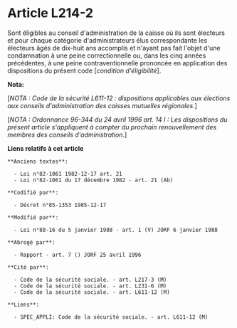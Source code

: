 # Article L214-2

Sont éligibles au conseil d'administration de la caisse où ils sont électeurs et pour chaque catégorie d'administrateurs élus
correspondante les électeurs âgés de dix-huit ans accomplis et n'ayant pas fait l'objet d'une condamnation à une peine
correctionnelle ou, dans les cinq années précédentes, à une peine contraventionnelle prononcée en application des
dispositions du présent code [*condition d'éligibilité*].

**Nota:**

[*NOTA : Code de la sécurité L611-12 : dispositions applicables aux élections aux conseils d'administration des caisses
mutuelles régionales.*]

[*NOTA : Ordonnance 96-344 du 24 avril 1996 art. 14 I : Les dispositions du présent article s'appliquent à compter du
prochain renouvellement des membres des conseils d'administration.*]

**Liens relatifs à cet article**

	**Anciens textes**:

	  - Loi n°82-1061 1982-12-17 art. 21
	  - Loi n°82-1061 du 17 décembre 1982 - art. 21 (Ab)

	**Codifié par**:

	  - Décret n°85-1353 1985-12-17

	**Modifié par**:

	  - Loi n°88-16 du 5 janvier 1988 - art. 1 (V) JORF 6 janvier 1988

	**Abrogé par**:

	  - Rapport - art. 7 () JORF 25 avril 1996

	**Cité par**:

	  - Code de la sécurité sociale. - art. L217-3 (M)
	  - Code de la sécurité sociale. - art. L231-6 (M)
	  - Code de la sécurité sociale. - art. L611-12 (M)

	**Liens**:

	  - SPEC_APPLI: Code de la sécurité sociale. - art. L611-12 (M)

